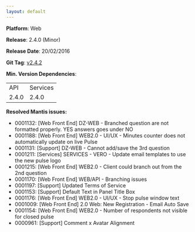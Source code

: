 ```yaml
---
layout: default
---
```


**Platform**: Web

**Release**: 2.4.0 (Minor)

**Release Date**: 20/02/2016

**Git Tag**: [v2.4.2](https://github.com/OnePulse/onepulse-v2-web/releases/tag/v2.4.2)

**Min. Version Dependencies**:

<table>
  <tr>
    <td>API</td>
    <td>Services</td>
  </tr>
  <tr>
    <td>2.4.0</td>
    <td>2.4.0</td>
  </tr>
</table>

**Resolved Mantis issues:**
*   0001132: [Web Front End] DZ-WEB - Branched question are not formatted properly. YES answers goes under NO
*   0001188: [Web Front End] WEB2.0 - UI/UX - Minutes counter does not automatically update on live Pulse
*   0001131: [Support] DZ-WEB - Cannot add/save the 3rd question
*   0001211: [Services] SERVICES - VERO - Update email templates to use the new pulse logo
*   0001215: [Web Front End] WEB2.0 - Client could branch out from the 2nd question
*   0001170: [Web Front End] WEB/API - Branching issues
*   0001197: [Support] Updated Terms of Service
*   0001153: [Support] Default Text in Panel Title Box
*   0001176: [Web Front End] WEB2.0 - UI/UX - Stop pulse window text
*   0001009: [Web Front End] 2.0 Web: New Registration - Email Auto Save
*   0001154: [Web Front End] WEB2.0 - Number of respondents not visible for closed pulse
*   0000961: [Support] Comment x Avatar Alignment